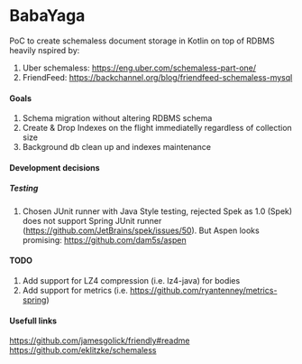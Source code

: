 # BabaYaga

PoC to create schemaless document storage in Kotlin on top of RDBMS heavily nspired by:

1. Uber schemaless: https://eng.uber.com/schemaless-part-one/
2. FriendFeed: https://backchannel.org/blog/friendfeed-schemaless-mysql

#### Goals
1. Schema migration without altering RDBMS schema
2. Create & Drop Indexes on the flight immediatelly regardless of collection size
3. Background db clean up and indexes maintenance

#### Development decisions
##### Testing
1. Chosen JUnit runner with Java Style testing, rejected Spek as 1.0 (Spek) does not support Spring JUnit runner (https://github.com/JetBrains/spek/issues/50). But Aspen looks promising: https://github.com/dam5s/aspen

#### TODO
1. Add support for LZ4 compression (i.e. lz4-java) for bodies
2. Add support for metrics (i.e. https://github.com/ryantenney/metrics-spring)

#### Usefull links
https://github.com/jamesgolick/friendly#readme
https://github.com/eklitzke/schemaless

